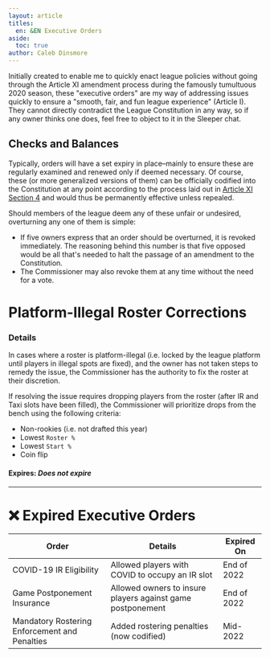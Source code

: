 ```yaml
---
layout: article
titles:
  en: &EN Executive Orders
aside:
  toc: true
author: Caleb Dinsmore
---
```


Initially created to enable me to quickly enact league policies without going through the Article XI amendment process during the famously tumultuous 2020 season, these "executive orders" are my way of addressing issues quickly to ensure a "smooth, fair, and fun league experience" (Article I). They cannot directly contradict the League Constitution in any way, so if any owner thinks one does, feel free to object to it in the Sleeper chat.

## Checks and Balances

Typically, orders will have a set expiry in place–mainly to ensure these are regularly examined and renewed only if deemed necessary. Of course, these (or more generalized versions of them) can be officially codified into the Constitution at any point according to the process laid out in [Article XI Section 4](https://edusports.us/misc/constitution.html#article-xi---creating-new-league-rules) and would thus be permanently effective unless repealed.

Should members of the league deem any of these unfair or undesired, overturning any one of them is simple:

- If five owners express that an order should be overturned, it is revoked immediately. The reasoning behind this number is that five opposed would be all that's needed to halt the passage of an amendment to the Constitution.
- The Commissioner may also revoke them at any time without the need for a vote.

# Platform-Illegal Roster Corrections

### Details

In cases where a roster is platform-illegal (i.e. locked by the league platform until players in illegal spots are fixed), and the owner has not taken steps to remedy the issue, the Commissioner has the authority to fix the roster at their discretion.

If resolving the issue requires dropping players from the roster (after IR and Taxi slots have been filled), the Commissioner will prioritize drops from the bench using the following criteria:

- Non-rookies (i.e. not drafted this year)
- Lowest `Roster %`
- Lowest `Start %`
- Coin flip

#### Expires: _Does not expire_

---

# ❌ Expired Executive Orders

| Order                                         | Details                                                    | Expired On  |
| --------------------------------------------- | ---------------------------------------------------------- | ----------- |
| COVID-19 IR Eligibility                       | Allowed players with COVID to occupy an IR slot            | End of 2022 |
| Game Postponement Insurance                   | Allowed owners to insure players against game postponement | End of 2022 |
| Mandatory Rostering Enforcement and Penalties | Added rostering penalties (now codified)                   | Mid-2022    |
